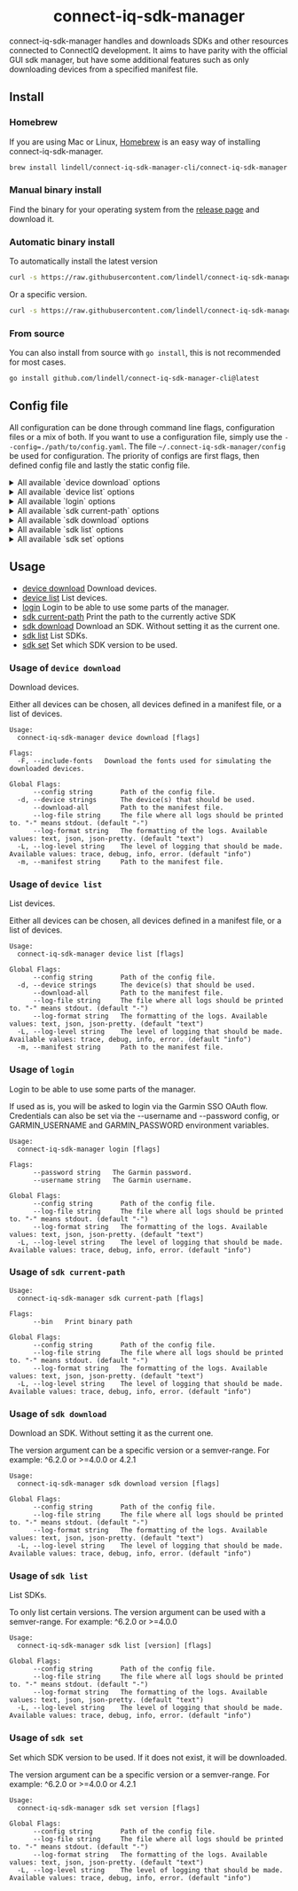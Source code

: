 <h1 align="center">
  connect-iq-sdk-manager
</h1>

connect-iq-sdk-manager handles and downloads SDKs and other resources connected to ConnectIQ development. It aims to have parity with the official GUI sdk manager, but have some additional features such as only downloading devices from a specified manifest file.

## Install

### Homebrew
If you are using Mac or Linux, [Homebrew](https://brew.sh/) is an easy way of installing connect-iq-sdk-manager.
```bash
brew install lindell/connect-iq-sdk-manager-cli/connect-iq-sdk-manager
```

### Manual binary install
Find the binary for your operating system from the [release page](https://github.com/lindell/connect-iq-sdk-manager-cli/releases) and download it.

### Automatic binary install
To automatically install the latest version
```bash
curl -s https://raw.githubusercontent.com/lindell/connect-iq-sdk-manager-cli/master/install.sh | sh
```
Or a specific version.
```bash
curl -s https://raw.githubusercontent.com/lindell/connect-iq-sdk-manager-cli/master/install.sh | sh -s -- -d vX.X.X
````

### From source
You can also install from source with `go install`, this is not recommended for most cases.
```bash
go install github.com/lindell/connect-iq-sdk-manager-cli@latest
```

## Config file

All configuration can be done through command line flags, configuration files or a mix of both. If you want to use a configuration file, simply use the `--config=./path/to/config.yaml`. The file `~/.connect-iq-sdk-manager/config` be used for configuration. The priority of configs are first flags, then defined config file and lastly the static config file.



<details>
  <summary>All available `device download` options</summary>

```yaml
# The device(s) that should be used.
device:
  - example

# Path to the manifest file.
download-all: false

# Download the fonts used for simulating the downloaded devices.
include-fonts: false

# The file where all logs should be printed to. "-" means stdout.
log-file: "-"

# The formatting of the logs. Available values: text, json, json-pretty.
log-format: text

# The level of logging that should be made. Available values: trace, debug, info, error.
log-level: info

# Path to the manifest file.
manifest:
```
</details>


<details>
  <summary>All available `device list` options</summary>

```yaml
# The device(s) that should be used.
device:
  - example

# Path to the manifest file.
download-all: false

# The file where all logs should be printed to. "-" means stdout.
log-file: "-"

# The formatting of the logs. Available values: text, json, json-pretty.
log-format: text

# The level of logging that should be made. Available values: trace, debug, info, error.
log-level: info

# Path to the manifest file.
manifest:
```
</details>


<details>
  <summary>All available `login` options</summary>

```yaml
# The file where all logs should be printed to. "-" means stdout.
log-file: "-"

# The formatting of the logs. Available values: text, json, json-pretty.
log-format: text

# The level of logging that should be made. Available values: trace, debug, info, error.
log-level: info

# The Garmin password.
password:

# The Garmin username.
username:
```
</details>


<details>
  <summary>All available `sdk current-path` options</summary>

```yaml
# Print binary path
bin: false

# The file where all logs should be printed to. "-" means stdout.
log-file: "-"

# The formatting of the logs. Available values: text, json, json-pretty.
log-format: text

# The level of logging that should be made. Available values: trace, debug, info, error.
log-level: info
```
</details>


<details>
  <summary>All available `sdk download` options</summary>

```yaml
# The file where all logs should be printed to. "-" means stdout.
log-file: "-"

# The formatting of the logs. Available values: text, json, json-pretty.
log-format: text

# The level of logging that should be made. Available values: trace, debug, info, error.
log-level: info
```
</details>


<details>
  <summary>All available `sdk list` options</summary>

```yaml
# The file where all logs should be printed to. "-" means stdout.
log-file: "-"

# The formatting of the logs. Available values: text, json, json-pretty.
log-format: text

# The level of logging that should be made. Available values: trace, debug, info, error.
log-level: info
```
</details>


<details>
  <summary>All available `sdk set` options</summary>

```yaml
# The file where all logs should be printed to. "-" means stdout.
log-file: "-"

# The formatting of the logs. Available values: text, json, json-pretty.
log-format: text

# The level of logging that should be made. Available values: trace, debug, info, error.
log-level: info
```
</details>


## Usage

* [device download](#-usage-of-device-download) Download devices.
* [device list](#-usage-of-device-list) List devices.
* [login](#-usage-of-login) Login to be able to use some parts of the manager.
* [sdk current-path](#-usage-of-sdk-current-path) Print the path to the currently active SDK
* [sdk download](#-usage-of-sdk-download) Download an SDK. Without setting it as the current one.
* [sdk list](#-usage-of-sdk-list) List SDKs.
* [sdk set](#-usage-of-sdk-set) Set which SDK version to be used.


### Usage of `device download`
Download devices.

Either all devices can be chosen, all devices defined in a manifest file, or a list of devices.
```
Usage:
  connect-iq-sdk-manager device download [flags]

Flags:
  -F, --include-fonts   Download the fonts used for simulating the downloaded devices.

Global Flags:
      --config string       Path of the config file.
  -d, --device strings      The device(s) that should be used.
      --download-all        Path to the manifest file.
      --log-file string     The file where all logs should be printed to. "-" means stdout. (default "-")
      --log-format string   The formatting of the logs. Available values: text, json, json-pretty. (default "text")
  -L, --log-level string    The level of logging that should be made. Available values: trace, debug, info, error. (default "info")
  -m, --manifest string     Path to the manifest file.
```


### Usage of `device list`
List devices.

Either all devices can be chosen, all devices defined in a manifest file, or a list of devices.
```
Usage:
  connect-iq-sdk-manager device list [flags]

Global Flags:
      --config string       Path of the config file.
  -d, --device strings      The device(s) that should be used.
      --download-all        Path to the manifest file.
      --log-file string     The file where all logs should be printed to. "-" means stdout. (default "-")
      --log-format string   The formatting of the logs. Available values: text, json, json-pretty. (default "text")
  -L, --log-level string    The level of logging that should be made. Available values: trace, debug, info, error. (default "info")
  -m, --manifest string     Path to the manifest file.
```


### Usage of `login`
Login to be able to use some parts of the manager.

If used as is, you will be asked to login via the Garmin SSO OAuth flow.
Credentials can also be set via the --username and --password config,
or GARMIN_USERNAME and GARMIN_PASSWORD environment variables.
```
Usage:
  connect-iq-sdk-manager login [flags]

Flags:
      --password string   The Garmin password.
      --username string   The Garmin username.

Global Flags:
      --config string       Path of the config file.
      --log-file string     The file where all logs should be printed to. "-" means stdout. (default "-")
      --log-format string   The formatting of the logs. Available values: text, json, json-pretty. (default "text")
  -L, --log-level string    The level of logging that should be made. Available values: trace, debug, info, error. (default "info")
```


### Usage of `sdk current-path`

```
Usage:
  connect-iq-sdk-manager sdk current-path [flags]

Flags:
      --bin   Print binary path

Global Flags:
      --config string       Path of the config file.
      --log-file string     The file where all logs should be printed to. "-" means stdout. (default "-")
      --log-format string   The formatting of the logs. Available values: text, json, json-pretty. (default "text")
  -L, --log-level string    The level of logging that should be made. Available values: trace, debug, info, error. (default "info")
```


### Usage of `sdk download`
Download an SDK. Without setting it as the current one.

The version argument can be a specific version or a semver-range.
For example: ^6.2.0 or >=4.0.0 or 4.2.1
```
Usage:
  connect-iq-sdk-manager sdk download version [flags]

Global Flags:
      --config string       Path of the config file.
      --log-file string     The file where all logs should be printed to. "-" means stdout. (default "-")
      --log-format string   The formatting of the logs. Available values: text, json, json-pretty. (default "text")
  -L, --log-level string    The level of logging that should be made. Available values: trace, debug, info, error. (default "info")
```


### Usage of `sdk list`
List SDKs.

To only list certain versions. The version argument can be used with a semver-range.
For example: ^6.2.0 or >=4.0.0
```
Usage:
  connect-iq-sdk-manager sdk list [version] [flags]

Global Flags:
      --config string       Path of the config file.
      --log-file string     The file where all logs should be printed to. "-" means stdout. (default "-")
      --log-format string   The formatting of the logs. Available values: text, json, json-pretty. (default "text")
  -L, --log-level string    The level of logging that should be made. Available values: trace, debug, info, error. (default "info")
```


### Usage of `sdk set`
Set which SDK version to be used. If it does not exist, it will be downloaded.

The version argument can be a specific version or a semver-range.
For example: ^6.2.0 or >=4.0.0 or 4.2.1
```
Usage:
  connect-iq-sdk-manager sdk set version [flags]

Global Flags:
      --config string       Path of the config file.
      --log-file string     The file where all logs should be printed to. "-" means stdout. (default "-")
      --log-format string   The formatting of the logs. Available values: text, json, json-pretty. (default "text")
  -L, --log-level string    The level of logging that should be made. Available values: trace, debug, info, error. (default "info")
```


